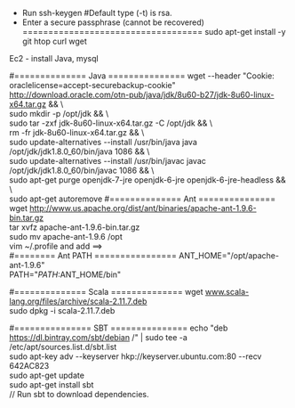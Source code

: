 - Run ssh-keygen #Default type (-t) is rsa.
- Enter a secure passphrase (cannot be recovered)
===================================
sudo apt-get install -y git htop curl wget



Ec2 - install Java, mysql


#============== Java ===============
wget --header "Cookie: oraclelicense=accept-securebackup-cookie"   http://download.oracle.com/otn-pub/java/jdk/8u60-b27/jdk-8u60-linux-x64.tar.gz && \  
sudo mkdir -p /opt/jdk && \  
sudo tar -zxf jdk-8u60-linux-x64.tar.gz -C /opt/jdk && \  
rm -fr jdk-8u60-linux-x64.tar.gz && \  
sudo update-alternatives --install /usr/bin/java java /opt/jdk/jdk1.8.0_60/bin/java 1086 && \  
sudo update-alternatives --install /usr/bin/javac javac /opt/jdk/jdk1.8.0_60/bin/javac 1086 && \  
sudo apt-get purge openjdk-7-jre openjdk-6-jre openjdk-6-jre-headless && \  
sudo apt-get autoremove 
#============== Ant ===============
wget http://www.us.apache.org/dist/ant/binaries/apache-ant-1.9.6-bin.tar.gz  
tar xvfz apache-ant-1.9.6-bin.tar.gz  
sudo mv apache-ant-1.9.6 /opt  
vim ~/.profile and add ==>  
 #======== Ant PATH ================
ANT_HOME="/opt/apache-ant-1.9.6"   
PATH="$PATH:$ANT_HOME/bin"

#============== Scala ==============
wget www.scala-lang.org/files/archive/scala-2.11.7.deb  
sudo dpkg -i scala-2.11.7.deb

#=============== SBT ===============
echo "deb https://dl.bintray.com/sbt/debian /" | sudo tee -a /etc/apt/sources.list.d/sbt.list  
sudo apt-key adv --keyserver hkp://keyserver.ubuntu.com:80 --recv 642AC823  
sudo apt-get update  
sudo apt-get install sbt  
// Run sbt to download dependencies.


